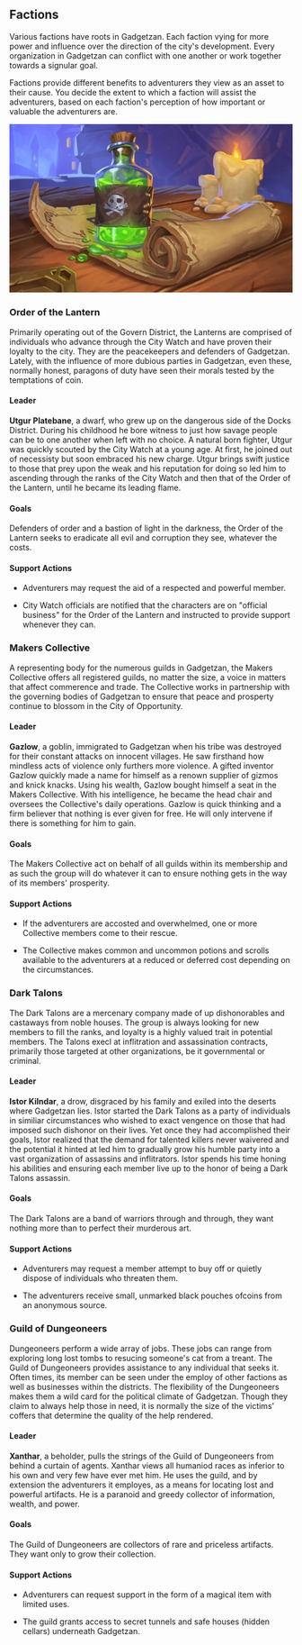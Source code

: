 ## Factions
Various factions have roots in Gadgetzan. Each faction vying for more power and influence over the direction of the city's development. Every organization in Gadgetzan can conflict with one another or work together towards a signular goal.

Factions provide different benefits to adventurers they view as an asset to their cause. You decide the extent to which a faction will assist the adventurers, based on each faction's perception of how important or valuable the adventurers are.

![Assassin Contract](../references/images/assassin-contract.jpg)

### Order of the Lantern
Primarily operating out of the Govern District, the Lanterns are comprised of individuals who advance through the City Watch and have proven their loyalty to the city. They are the peacekeepers and defenders of Gadgetzan. Lately, with the influence of more dubious parties in Gadgetzan, even these, normally honest, paragons of duty have seen their morals tested by the temptations of coin.

#### Leader
**Utgur Platebane**, a dwarf, who grew up on the dangerous side of the Docks District. During his childhood he bore witness to just how savage people can be to one another when left with no choice. A natural born fighter, Utgur was quickly scouted by the City Watch at a young age. At first, he joined out of necessisty but soon embraced his new charge. Utgur brings swift justice to those that prey upon the weak and his reputation for doing so led him to ascending through the ranks of the City Watch and then that of the Order of the Lantern, until he became its leading flame.

#### Goals
Defenders of order and a bastion of light in the darkness, the Order of the Lantern seeks to eradicate all evil and corruption they see, whatever the costs.

#### Support Actions
- Adventurers may request the aid of a respected and powerful member.

- City Watch officials are notified that the characters are on "official business" for the Order of the Lantern and instructed to provide support whenever they can.

### Makers Collective
A representing body for the numerous guilds in Gadgetzan, the Makers Collective offers all registered guilds, no matter the size, a voice in matters that affect commerence and trade. The Collective works in partnership with the governing bodies of Gadgetzan to ensure that peace and prosperty continue to blossom in the City of Opportunity.

#### Leader
**Gazlow**, a goblin, immigrated to Gadgetzan when his tribe was destroyed for their constant attacks on innocent villages. He saw firsthand how mindless acts of violence only furthers more violence. A gifted inventor Gazlow quickly made a name for himself as a renown supplier of gizmos and knick knacks. Using his wealth, Gazlow bought himself a seat in the Makers Collective. With his intelligence, he became the head chair and oversees the Collective's daily operations. Gazlow is quick thinking and a firm believer that nothing is ever given for free. He will only intervene if there is something for him to gain.

#### Goals
The Makers Collective act on behalf of all guilds within its membership and as such the group will do whatever it can to ensure nothing gets in the way of its members' prosperity.

#### Support Actions
- If the adventurers are accosted and overwhelmed, one or more Collective members come to their rescue.

- The Collective makes common and uncommon potions and scrolls available to the adventurers at a reduced or deferred cost depending on the circumstances.

### Dark Talons
The Dark Talons are a mercenary company made of up dishonorables and castaways from noble houses. The group is always looking for new members to fill the ranks, and loyalty is a highly valued trait in potential members. The Talons execl at inflitration and assassination contracts, primarily those targeted at other organizations, be it governmental or criminal.

#### Leader
**Istor Kilndar**, a drow, disgraced by his family and exiled into the deserts where Gadgetzan lies. Istor started the Dark Talons as a party of individuals in similiar circumstances who wished to exact vengence on those that had imposed such dishonor on their lives. Yet once they had accomplished their goals, Istor realized that the demand for talented killers never waivered and the potential it hinted at led him to gradually grow his humble party into a vast organization of assassins and inflitrators. Istor spends his time honing his abilities and ensuring each member live up to the honor of being a Dark Talons assassin.

#### Goals
The Dark Talons are a band of warriors through and through, they want nothing more than to perfect their murderous art.

#### Support Actions
- Adventurers may request a member attempt to buy off or quietly dispose of individuals who threaten them.

- The adventurers receive small, unmarked black pouches ofcoins from an anonymous source.

### Guild of Dungeoneers
Dungeoneers perform a wide array of jobs. These jobs can range from exploring long lost tombs to resucing someone's cat from a treant. The Guild of Dungeoneers provides assistance to any individual that seeks it. Often times, its member can be seen under the employ of other factions as well as businesses within the districts. The flexibility of the Dungeoneers makes them a wild card for the political climate of Gadgetzan. Though they claim to always help those in need, it is normally the size of the victims' coffers that determine the quality of the help rendered.

#### Leader
**Xanthar**, a beholder, pulls the strings of the Guild of Dungeoneers from behind a curtain of agents. Xanthar views all humaniod races as inferior to his own and very few have ever met him. He uses the guild, and by extension the adventurers it employes, as a means for locating lost and powerful artifacts. He is a paranoid and greedy collector of information, wealth, and power.

#### Goals
The Guild of Dungeoneers are collectors of rare and priceless artifacts. They want only to grow their collection.

#### Support Actions
- Adventurers can request support in the form of a magical item with limited uses.

- The guild grants access to secret tunnels and safe houses (hidden cellars) underneath Gadgetzan.